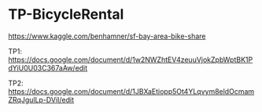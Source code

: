 # TP-BicycleRental


https://www.kaggle.com/benhamner/sf-bay-area-bike-share

TP1: https://docs.google.com/document/d/1w2NWZhtEV4zeuuVjokZpbWptBK1PdYiU0U03C367aAw/edit

TP2: https://docs.google.com/document/d/1JBXaEtiopp5Ot4YLqvym8eldOcmamZRqJgulLp-DViI/edit
